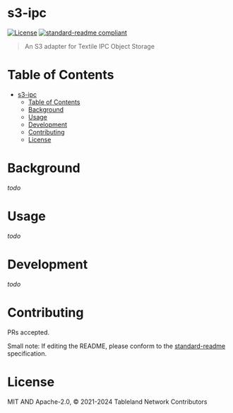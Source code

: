 # s3-ipc

[![License](https://img.shields.io/github/license/tablelandnetwork/s3-ipc.svg)](./LICENSE)
[![standard-readme compliant](https://img.shields.io/badge/standard--readme-OK-green.svg)](https://github.com/RichardLitt/standard-readme)

> An S3 adapter for Textile IPC Object Storage

# Table of Contents

- [s3-ipc](#s3-ipc)
    - [Table of Contents](#table-of-contents)
    - [Background](#background)
    - [Usage](#usage)
    - [Development](#development)
    - [Contributing](#contributing)
    - [License](#license)

# Background

_todo_

# Usage

_todo_

# Development

_todo_

# Contributing

PRs accepted.

Small note: If editing the README, please conform to the
[standard-readme](https://github.com/RichardLitt/standard-readme) specification.

# License

MIT AND Apache-2.0, © 2021-2024 Tableland Network Contributors
